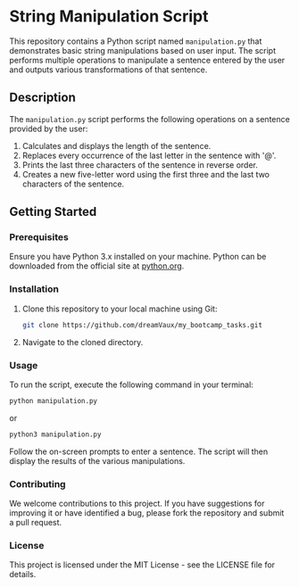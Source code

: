 # String Manipulation Script

This repository contains a Python script named `manipulation.py` that demonstrates basic string manipulations based on user input. The script performs multiple operations to manipulate a sentence entered by the user and outputs various transformations of that sentence.

## Description

The `manipulation.py` script performs the following operations on a sentence provided by the user:
1. Calculates and displays the length of the sentence.
2. Replaces every occurrence of the last letter in the sentence with '@'.
3. Prints the last three characters of the sentence in reverse order.
4. Creates a new five-letter word using the first three and the last two characters of the sentence.

## Getting Started

### Prerequisites

Ensure you have Python 3.x installed on your machine. Python can be downloaded from the official site at [python.org](https://www.python.org/downloads/).

### Installation

1. Clone this repository to your local machine using Git:
   ```bash
   git clone https://github.com/dreamVaux/my_bootcamp_tasks.git

2. Navigate to the cloned directory.

### Usage

To run the script, execute the following command in your terminal:

```bash
python manipulation.py
```

or

```bash
python3 manipulation.py
```

Follow the on-screen prompts to enter a sentence. The script will then display the results of the various manipulations.

### Contributing

We welcome contributions to this project. If you have suggestions for improving it or have identified a bug, please fork the repository and submit a pull request.

### License

This project is licensed under the MIT License - see the LICENSE file for details.